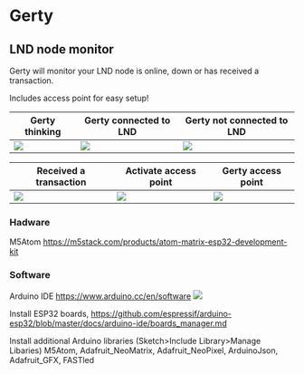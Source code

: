 # Gerty

## LND node monitor

Gerty will monitor your LND node is online, down or has received a transaction. 

Includes access point for easy setup!

| Gerty thinking  | Gerty connected to LND | Gerty not connected to LND |
| ------------- | ------------- | ------------- |
| ![](https://i.imgur.com/QJCcR24.gif)  | ![](https://i.imgur.com/pBZ5tcf.gif)  | ![](https://i.imgur.com/T7RISGT.gif) |

| Received a transaction  | Activate access point | Gerty access point |
| ------------- | ------------- | ------------- |
| ![](https://i.imgur.com/tctmGmz.gif)  | ![](https://i.imgur.com/rQmJQty.gif)  | ![](https://i.imgur.com/kAFxcCY.gif) |

### Hadware
M5Atom 
https://m5stack.com/products/atom-matrix-esp32-development-kit

### Software

Arduino IDE
https://www.arduino.cc/en/software
![](https://i.imgur.com/WY9MFUe.png)

Install ESP32 boards, https://github.com/espressif/arduino-esp32/blob/master/docs/arduino-ide/boards_manager.md

Install additional Arduino libraries (Sketch>Include Library>Manage Libaries) 
M5Atom, Adafruit_NeoMatrix, Adafruit_NeoPixel, ArduinoJson, Adafruit_GFX, FASTled





